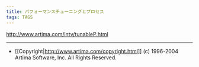 ```yaml
---
title: パフォーマンスチューニングとプロセス
tags: TAGS
---
```


http://www.artima.com/intv/tunableP.html

----
* [[Copyright|http://www.artima.com/copyright.html]] (c) 1996-2004 Artima Software, Inc. All Rights Reserved. 

